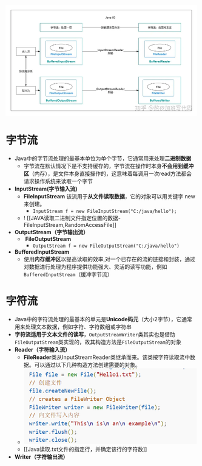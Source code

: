 ![600](attachments/Pasted%20image%2020230223211132.png)
# 字节流
- Java中的字节流处理的最基本单位为单个字节，它通常用来处理**二进制数据**
	- 字节流在默认情况下是不支持缓存的，字节流在操作时本身**不会用到缓冲区**（内存），是文件本身直接操作的，这意味着每调用一次read方法都会请求操作系统来读取一个字节
- **InputStream(字节输入流)**
	- **FileInputStream** 该流用于**从文件读取数据**，它的对象可以用关键字 new 来创建。
		- `InputStream f = new FileInputStream("C:/java/hello");`
	- ! [[JAVA读取二进制文件指定位置的数据-FileInputStream,RandomAccessFile]]
- **OutputStream（字节输出流）**
	-  **FileOutputStream**
		- `OutputStream f = new FileOutputStream("C:/java/hello")`
- **BufferedInputStream**
	- 使用**内存缓冲区**以提高读取的效率,对一个已存在的流的链接和封装，通过对数据进行处理为程序提供功能强大、灵活的读写功能，例如`BufferedInputStream`（缓冲字节流）

# 字符流
- Java中的字符流处理的最基本的单元是**Unicode码元**（大小2字节），它通常用来处理文本数据，例如字符、字符数组或字符串
- **字符流适用于文本文件的读写**，`OutputStreamWriter`类其实也是借助`FileOutputStream`类实现的，故其构造方法是`FileOutputStream`的对象
- **Reader（字符输入流）**
	- **FileReader**类从InputStreamReader类继承而来。该类按字符读取流中数据。可以通过以下几种构造方法创建需要的对象。
	- ![](attachments/Pasted%20image%2020230225223315.png)
	- [[Java读取.txt文件的指定行，并确定该行的字符数]]
- **Writer（字符输出流）**

